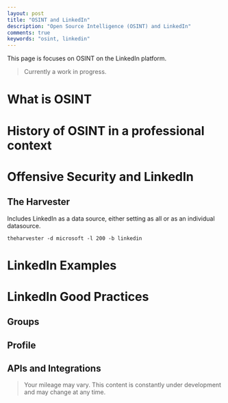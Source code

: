 ```yaml
---
layout: post
title: "OSINT and LinkedIn"
description: "Open Source Intelligence (OSINT) and LinkedIn"
comments: true
keywords: "osint, linkedin"
---
```


This page is focuses on OSINT on the LinkedIn platform.  

> Currently a work in progress.

# What is OSINT



# History of OSINT in a professional context


# Offensive Security and LinkedIn 

## The Harvester
Includes LinkedIn as a data source, either setting as all or as an individual datasource.

```
theharvester -d microsoft -l 200 -b linkedin
```

# LinkedIn Examples



# LinkedIn Good Practices


## Groups

## Profile

## APIs and Integrations



> Your mileage may vary.  This content is constantly under development and may change at any time.

